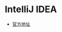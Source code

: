 # IntelliJ IDEA

- [官方地址][intellij-idea-official-download-link]

[intellij-idea-official-download-link]: https://www.jetbrains.com/idea/download/#section=mac
